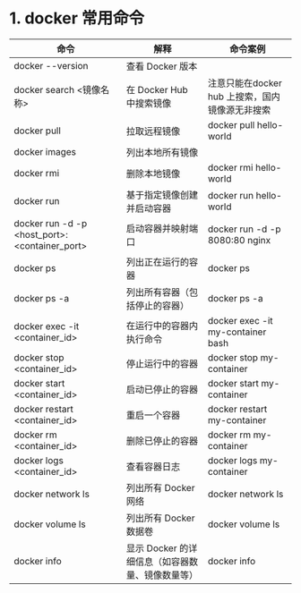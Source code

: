 # 1. docker 常用命令


| 命令                                                  | 解释                                             | 命令案例                                        |
| ----------------------------------------------------- | ------------------------------------------------ | ----------------------------------------------- |
| docker --version                                      | 查看 Docker 版本                                 |                                                 |
| docker search <镜像名称>                              | 在 Docker Hub 中搜索镜像                         | 注意只能在docker hub 上搜索，国内镜像源无非搜索 |
| docker pull <image>                                   | 拉取远程镜像                                     | docker pull hello-world                         |
| docker images                                         | 列出本地所有镜像                                 |                                                 |
| docker rmi <image>                                    | 删除本地镜像                                     | docker rmi hello-world                          |
| docker run <image>                                    | 基于指定镜像创建并启动容器                       | docker run hello-world                          |
| docker run -d -p <host_port>:<container_port> <image> | 启动容器并映射端口                               | docker run -d -p 8080:80 nginx                  |
| docker ps                                             | 列出正在运行的容器                               | docker ps                                       |
| docker ps -a                                          | 列出所有容器（包括停止的容器）                   | docker ps -a                                    |
| docker exec -it <container_id> <command>              | 在运行中的容器内执行命令                         | docker exec -it my-container bash               |
| docker stop <container_id>                            | 停止运行中的容器                                 | docker stop my-container                        |
| docker start <container_id>                           | 启动已停止的容器                                 | docker start my-container                       |
| docker restart <container_id>                         | 重启一个容器                                     | docker restart my-container                     |
| docker rm <container_id>                              | 删除已停止的容器                                 | docker rm my-container                          |
| docker logs <container_id>                            | 查看容器日志                                     | docker logs my-container                        |
| docker network ls                                     | 列出所有 Docker 网络                             | docker network ls                               |
| docker volume ls                                      | 列出所有 Docker 数据卷                           | docker volume ls                                |
| docker info                                           | 显示 Docker 的详细信息（如容器数量、镜像数量等） | docker info                                     |